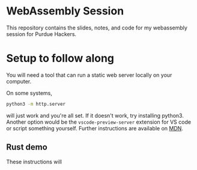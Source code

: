 # WebAssembly Session

This repository contains the slides, notes, and code for my webassembly session for Purdue Hackers.

# Setup to follow along

You will need a tool that can run a static web server locally on your computer.

On some systems,

```bash
python3 -m http.server
```

will just work and you're all set. If it doesn't work, try installing python3. Another option would be the `vscode-preview-server` extension for VS code or script something yourself. Further instructions are available on [MDN](https://developer.mozilla.org/en-US/docs/Learn/Common_questions/Tools_and_setup/set_up_a_local_testing_server).

## Rust demo

These instructions will 
